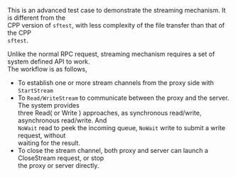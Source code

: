 This is an advanced test case to demonstrate the streaming mechanism. It is different from the   
CPP version of `sftest`, with less complexity of the file transfer than that of the CPP   
`sftest`.   

Unlike the normal RPC request, streaming mechanism requires a set of system defined API to work.   
The workflow is as follows,   
  * To establish one or more stream channels from the proxy side with `StartStream`
  * To `Read/WriteStream` to communicate between the proxy and the server. The system provides   
  three Read( or Write ) approaches, as synchronous read/write, asynchronous read/write. And   
  `NoWait` read to peek the incoming queue, `NoWait` write to submit a write request, without   
  waiting for the result.
  * To close the stream channel, both proxy and server can launch a CloseStream request, or stop   
the proxy or server directly.

